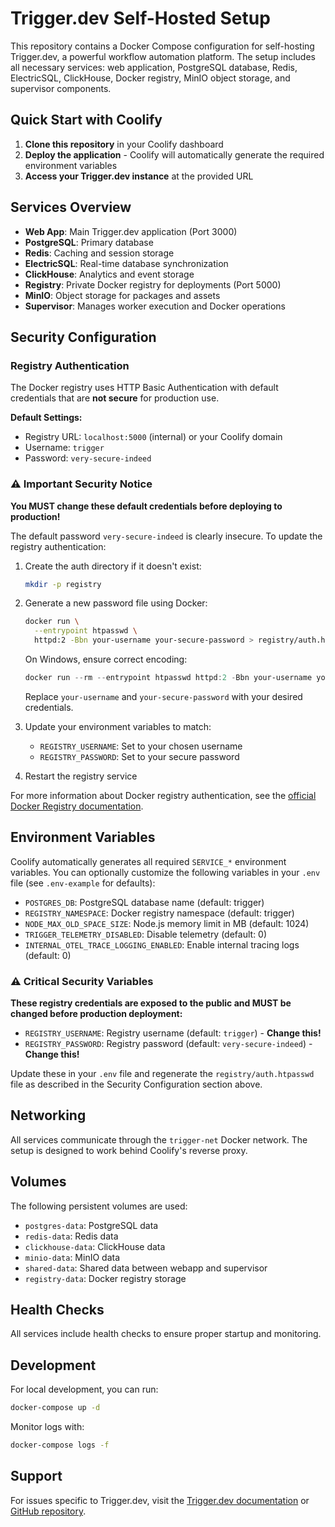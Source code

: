 # Trigger.dev Self-Hosted Setup

This repository contains a Docker Compose configuration for self-hosting Trigger.dev, a powerful workflow automation platform. The setup includes all necessary services: web application, PostgreSQL database, Redis, ElectricSQL, ClickHouse, Docker registry, MinIO object storage, and supervisor components.

## Quick Start with Coolify

1. **Clone this repository** in your Coolify dashboard
2. **Deploy the application** - Coolify will automatically generate the required environment variables
3. **Access your Trigger.dev instance** at the provided URL

## Services Overview

- **Web App**: Main Trigger.dev application (Port 3000)
- **PostgreSQL**: Primary database
- **Redis**: Caching and session storage
- **ElectricSQL**: Real-time database synchronization
- **ClickHouse**: Analytics and event storage
- **Registry**: Private Docker registry for deployments (Port 5000)
- **MinIO**: Object storage for packages and assets
- **Supervisor**: Manages worker execution and Docker operations

## Security Configuration

### Registry Authentication

The Docker registry uses HTTP Basic Authentication with default credentials that are **not secure** for production use.

**Default Settings:**
- Registry URL: `localhost:5000` (internal) or your Coolify domain
- Username: `trigger`
- Password: `very-secure-indeed`

### ⚠️ Important Security Notice

**You MUST change these default credentials before deploying to production!**

The default password `very-secure-indeed` is clearly insecure. To update the registry authentication:

1. Create the auth directory if it doesn't exist:
   ```bash
   mkdir -p registry
   ```

2. Generate a new password file using Docker:
   ```bash
   docker run \
     --entrypoint htpasswd \
     httpd:2 -Bbn your-username your-secure-password > registry/auth.htpasswd
   ```

   On Windows, ensure correct encoding:
   ```powershell
   docker run --rm --entrypoint htpasswd httpd:2 -Bbn your-username your-secure-password | Set-Content -Encoding ASCII registry/auth.htpasswd
   ```

   Replace `your-username` and `your-secure-password` with your desired credentials.

3. Update your environment variables to match:
   - `REGISTRY_USERNAME`: Set to your chosen username
   - `REGISTRY_PASSWORD`: Set to your secure password

4. Restart the registry service

For more information about Docker registry authentication, see the [official Docker Registry documentation](https://docs.docker.com/registry/configuration/#auth).

## Environment Variables

Coolify automatically generates all required `SERVICE_*` environment variables. You can optionally customize the following variables in your `.env` file (see `.env-example` for defaults):

- `POSTGRES_DB`: PostgreSQL database name (default: trigger)
- `REGISTRY_NAMESPACE`: Docker registry namespace (default: trigger)
- `NODE_MAX_OLD_SPACE_SIZE`: Node.js memory limit in MB (default: 1024)
- `TRIGGER_TELEMETRY_DISABLED`: Disable telemetry (default: 0)
- `INTERNAL_OTEL_TRACE_LOGGING_ENABLED`: Enable internal tracing logs (default: 0)

### ⚠️ Critical Security Variables

**These registry credentials are exposed to the public and MUST be changed before production deployment:**

- `REGISTRY_USERNAME`: Registry username (default: `trigger`) - **Change this!**
- `REGISTRY_PASSWORD`: Registry password (default: `very-secure-indeed`) - **Change this!**

Update these in your `.env` file and regenerate the `registry/auth.htpasswd` file as described in the Security Configuration section above.

## Networking

All services communicate through the `trigger-net` Docker network. The setup is designed to work behind Coolify's reverse proxy.

## Volumes

The following persistent volumes are used:
- `postgres-data`: PostgreSQL data
- `redis-data`: Redis data
- `clickhouse-data`: ClickHouse data
- `minio-data`: MinIO data
- `shared-data`: Shared data between webapp and supervisor
- `registry-data`: Docker registry storage

## Health Checks

All services include health checks to ensure proper startup and monitoring.

## Development

For local development, you can run:
```bash
docker-compose up -d
```

Monitor logs with:
```bash
docker-compose logs -f
```

## Support

For issues specific to Trigger.dev, visit the [Trigger.dev documentation](https://trigger.dev/docs) or [GitHub repository](https://github.com/triggerdotdev/trigger.dev).